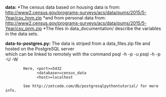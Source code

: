 **data:** 
*The census data based on housing data is from:
    http://www2.census.gov/programs-surveys/acs/data/pums/2015/5-Year/csv_hnm.zip
*and from personal data from:
    http://www2.census.gov/programs-surveys/acs/data/pums/2015/5-Year/csv_pnm.zip
*The files in data_documentation/ describe the variables in the data sets.

**data-to-postgres.py:**
            The data is striped from a data_files.zip file and hosted on the PostgreSQL server              
            which can be linked to remotely with the command
              psql -h <host> -p <port> -u <database>
              psql -h <host> -p <port> -U <username> -W <password> <database>
            
            Here, <port>=5432 
                  <database>=census_data
                  <host>=localhost
                  
            See http://zetcode.com/db/postgresqlpythontutorial/ for more info.
